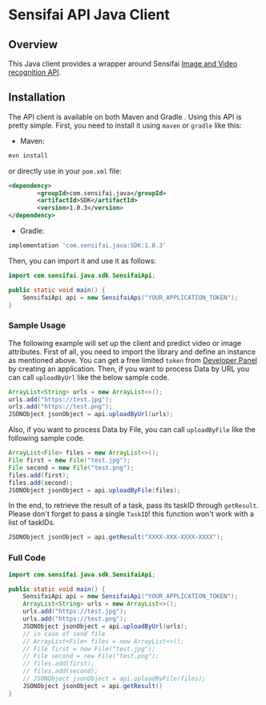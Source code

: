 Sensifai API Java Client
====================


## Overview
This Java client provides a wrapper around Sensifai [Image and Video recognition API](https://developer.sensifai.com).

## Installation
The API client is available on both Maven and Gradle .
Using this API is pretty simple.
First, you need to install it using `maven` or `gradle` like this:

- Maven:
```bash
mvn install 
```
or directly use in your `pom.xml` file:
```xml
<dependency>
		<groupId>com.sensifai.java</groupId>
		<artifactId>SDK</artifactId>
		<version>1.0.3</version>
</dependency>
```

- Gradle:
```groovy
implementation 'com.sensifai.java:SDK:1.0.3'
```

Then, you can import it and use it as follows:

```java
import com.sensifai.java.sdk.SensifaiApi;

public static void main() {
	SensifaiApi api = new SensifaiApi("YOUR_APPLICATION_TOKEN");
}
```


### Sample Usage
The following example will set up the client and predict video or image attributes.
First of all, you need to import the library and define an instance as mentioned above.
You can get a free limited `token` from [Developer Panel](https://developer.sensifai.com) by creating an application.
Then, if you want to process Data by URL you can call `uploadByUrl` like the below sample code.

```java
ArrayList<String> urls = new ArrayList<>();
urls.add("https://test.jpg");
urls.add("https://test.png");
JSONObject jsonObject = api.uploadByUrl(urls);
```

Also, if you want to process Data by File, you can call `uploadByFile` like the following sample code. 

```java
ArrayList<File> files = new ArrayList<>();
File first = new File("test.jpg");
File second = new File("test.png");
files.add(first);
files.add(second);
JSONObject jsonObject = api.uploadByFile(files);
```

In the end, to retrieve the result of a task, pass its taskID through `getResult`.
Please don't forget to pass a single `TaskID`! this function won't work with a list of taskIDs.

```java
JSONObject jsonObject = api.getResult("XXXX-XXX-XXXX-XXXX");
```

### Full Code

```java
import com.sensifai.java.sdk.SensifaiApi;

public static void main() {
	SensifaiApi api = new SensifaiApi("YOUR_APPLICATION_TOKEN");
	ArrayList<String> urls = new ArrayList<>();
	urls.add("https://test.jpg");
	urls.add("https://test.png");
	JSONObject jsonObject = api.uploadByUrl(urls);
	// in case of send file
	// ArrayList<File> files = new ArrayList<>();
	// File first = new File("test.jpg");
	// File second = new File("test.png");
	// files.add(first);
	// files.add(second);
	// JSONObject jsonObject = api.uploadByFile(files);
	JSONObject jsonObject = api.getResult()
}
```
